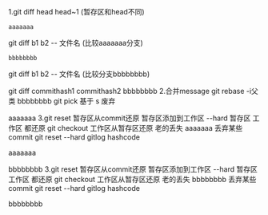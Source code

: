 1.git diff head head~1 (暂存区和head不同)

	aaaaaaa
  git diff b1 b2 -- 文件名 (比较aaaaaaa分支)

	bbbbbbbb
  git diff b1 b2 -- 文件名 (比较分支bbbbbbbb)

  git diff  commithash1 commithash2
  bbbbbbbb
2.合并message git rebase -i父类   bbbbbbbb
  git pick 基于 s 废弃

  aaaaaaa
3.git reset 暂存区从commit还原 暂存区添加到工作区 --hard 暂存区 工作区 都还原
  git checkout 工作区从暂存区还原 老的丢失
  aaaaaaa
  丢弃某些commit
  git reset --hard gitlog hashcode
  
aaaaaaa

  bbbbbbbb
3.git reset 暂存区从commit还原 暂存区添加到工作区 --hard 暂存区 工作区 都还原
  git checkout 工作区从暂存区还原 老的丢失
  bbbbbbbb
  丢弃某些commit
  git reset --hard gitlog hashcode
  
bbbbbbbb

